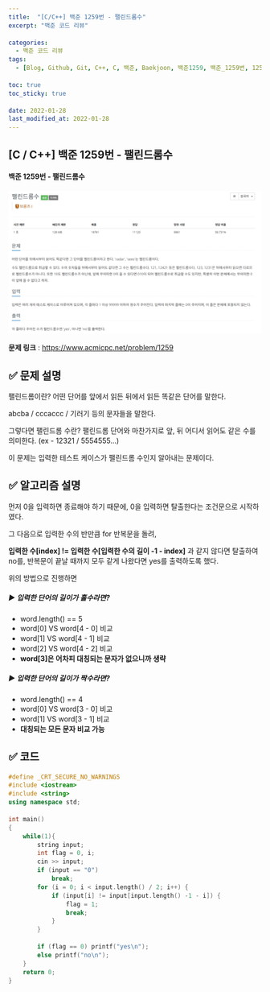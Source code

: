 ```yaml
---
title:  "[C/C++] 백준 1259번 - 팰린드롬수"
excerpt: "백준 코드 리뷰"

categories:
  - 백준 코드 리뷰
tags:
  - [Blog, Github, Git, C++, C, 백준, Baekjoon, 백준1259, 백준_1259번, 1259번, c++_1259, 1259_c++, 팰린드롬수]

toc: true
toc_sticky: true

date: 2022-01-28
last_modified_at: 2022-01-28
---
```


## [C / C++] 백준 1259번 - 팰린드롬수

#### 백준 1259번 - 팰린드롬수

![1259](https://github.com/2hyunjinn/2hyunjinn.github.io/blob/master/images/2022-01-28-1259-posting/1259.png?raw=true)

**문제 링크** : <https://www.acmicpc.net/problem/1259>



## ✅ 문제 설명

팰린드롬이란? 어떤 단어를 앞에서 읽든 뒤에서 읽든 똑같은 단어를 말한다.

abcba / cccaccc / 기러기 등의 문자들을 말한다.

그렇다면 팰린드롬 수란? 팰린드롬 단어와 마찬가지로 앞, 뒤 어디서 읽어도 같은 수를 의미한다. (ex - 12321 / 5554555...)

이 문제는 입력한 테스트 케이스가 팰린드롬 수인지 알아내는 문제이다.



## ✅ 알고리즘 설명

먼저 0을 입력하면 종료해야 하기 때문에, 0을 입력하면 탈출한다는 조건문으로 시작하였다.

그 다음으로 입력한 수의 반만큼 for 반복문을 돌려,

**입력한 수[index] != 입력한 수[입력한 수의 길이 -1 - index]** 과 같지 않다면 탈출하여 no를, 반복문이 끝날 때까지 모두 같게 나왔다면 yes를 출력하도록 했다. 

위의 방법으로 진행하면

##### ▶ 입력한 단어의 길이가 홀수라면?

* word.length() == 5
* word[0]  VS  word[4 - 0] 비교
* word[1]  VS  word[4 - 1] 비교
* word[2]  VS  word[4 - 2] 비교
* **word[3]은 어차피 대칭되는 문자가 없으니까 생략**



##### ▶ 입력한 단어의 길이가 짝수라면?

* word.length() == 4
* word[0]  VS  word[3 - 0] 비교
* word[1]  VS  word[3 - 1] 비교
* **대칭되는 모든 문자 비교 가능**



## ✅ 코드 

```c++
#define _CRT_SECURE_NO_WARNINGS
#include <iostream>
#include <string>
using namespace std;

int main()
{
	while(1){
    	string input;
		int flag = 0, i;
		cin >> input;
		if (input == "0")
			break;
		for (i = 0; i < input.length() / 2; i++) {
			if (input[i] != input[input.length() -1 - i]) {
				flag = 1;
				break;
			}
		}

		if (flag == 0) printf("yes\n");
		else printf("no\n");
	}
	return 0;
}
```

